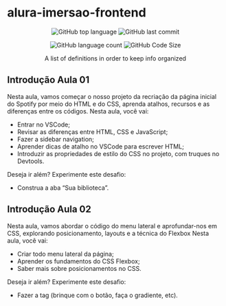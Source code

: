 # alura-imersao-frontend

<div align="center">

  ![GitHub top language](https://img.shields.io/github/languages/top/mateusloubach/alura-imersao-frontend?style=flat-square&logoColor=f5f5f5&color=%23e4e3e3)
  ![GitHub last commit](https://img.shields.io/github/last-commit/mateusloubach/alura-imersao-frontend/main?style=flat-square)
  
  ![GitHub language count](https://img.shields.io/github/languages/count/mateusloubach/alura-imersao-frontend?style=flat-square&color=%23e4e3e3)
  ![GitHub Code Size](https://img.shields.io/github/languages/code-size/mateusloubach/alura-imersao-frontend?style=flat-square&color=%23e4e3e3)

  A list of definitions in order to keep info organized
</div>

## Introdução Aula 01

Nesta aula, vamos começar o nosso projeto da recriação da página inicial do Spotify por meio do HTML e do CSS, aprenda atalhos, recursos e as diferenças entre os códigos.
Nesta aula, você vai:

 - Entrar no VSCode;
 - Revisar as diferenças entre HTML, CSS e JavaScript;
 - Fazer a sidebar navigation;
 - Aprender dicas de atalho no VSCode para escrever HTML;
 - Introduzir as propriedades de estilo do CSS no projeto, com truques no Devtools.


Deseja ir além? Experimente este desafio:

 - Construa a aba “Sua biblioteca”.

## Introdução Aula 02

Nesta aula, vamos abordar o código do menu lateral e aprofundar-nos em CSS, explorando posicionamento, layouts e a técnica do Flexbox
Nesta aula, você vai:

 - Criar todo menu lateral da página;
 - Aprender os fundamentos do CSS Flexbox;
 - Saber mais sobre posicionamentos no CSS.

Deseja ir além? Experimente este desafio:

 - Fazer a tag (brinque com o botão, faça o gradiente, etc). 